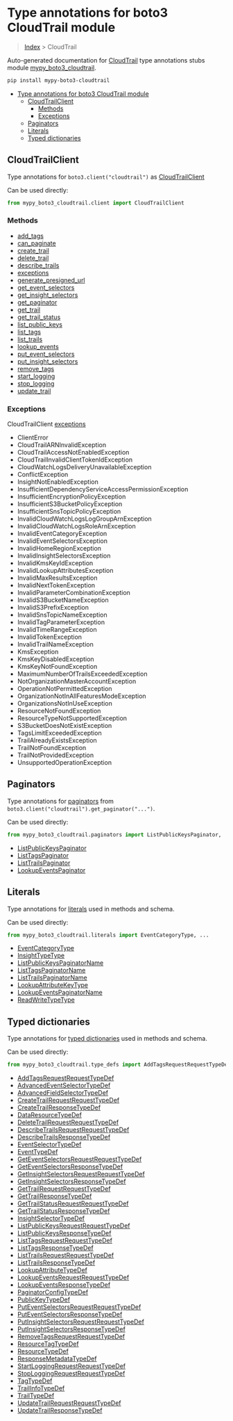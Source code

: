 # Type annotations for boto3 CloudTrail module

> [Index](..) > CloudTrail

Auto-generated documentation for
[CloudTrail](https://boto3.amazonaws.com/v1/documentation/api/latest/reference/services/cloudtrail.html#CloudTrail)
type annotations stubs module
[mypy_boto3_cloudtrail](https://pypi.org/project/mypy-boto3-cloudtrail/).

```bash
pip install mypy-boto3-cloudtrail
```

- [Type annotations for boto3 CloudTrail module](#type-annotations-for-boto3-cloudtrail-module)
  - [CloudTrailClient](#cloudtrailclient)
    - [Methods](#methods)
    - [Exceptions](#exceptions)
  - [Paginators](#paginators)
  - [Literals](#literals)
  - [Typed dictionaries](#typed-dictionaries)

## CloudTrailClient

Type annotations for `boto3.client("cloudtrail")` as
[CloudTrailClient](./client.md)

Can be used directly:

```python
from mypy_boto3_cloudtrail.client import CloudTrailClient
```

### Methods

- [add_tags](./client.md#add_tags)
- [can_paginate](./client.md#can_paginate)
- [create_trail](./client.md#create_trail)
- [delete_trail](./client.md#delete_trail)
- [describe_trails](./client.md#describe_trails)
- [exceptions](./client.md#exceptions)
- [generate_presigned_url](./client.md#generate_presigned_url)
- [get_event_selectors](./client.md#get_event_selectors)
- [get_insight_selectors](./client.md#get_insight_selectors)
- [get_paginator](./client.md#get_paginator)
- [get_trail](./client.md#get_trail)
- [get_trail_status](./client.md#get_trail_status)
- [list_public_keys](./client.md#list_public_keys)
- [list_tags](./client.md#list_tags)
- [list_trails](./client.md#list_trails)
- [lookup_events](./client.md#lookup_events)
- [put_event_selectors](./client.md#put_event_selectors)
- [put_insight_selectors](./client.md#put_insight_selectors)
- [remove_tags](./client.md#remove_tags)
- [start_logging](./client.md#start_logging)
- [stop_logging](./client.md#stop_logging)
- [update_trail](./client.md#update_trail)

### Exceptions

CloudTrailClient [exceptions](./client.md#exceptions)

- ClientError
- CloudTrailARNInvalidException
- CloudTrailAccessNotEnabledException
- CloudTrailInvalidClientTokenIdException
- CloudWatchLogsDeliveryUnavailableException
- ConflictException
- InsightNotEnabledException
- InsufficientDependencyServiceAccessPermissionException
- InsufficientEncryptionPolicyException
- InsufficientS3BucketPolicyException
- InsufficientSnsTopicPolicyException
- InvalidCloudWatchLogsLogGroupArnException
- InvalidCloudWatchLogsRoleArnException
- InvalidEventCategoryException
- InvalidEventSelectorsException
- InvalidHomeRegionException
- InvalidInsightSelectorsException
- InvalidKmsKeyIdException
- InvalidLookupAttributesException
- InvalidMaxResultsException
- InvalidNextTokenException
- InvalidParameterCombinationException
- InvalidS3BucketNameException
- InvalidS3PrefixException
- InvalidSnsTopicNameException
- InvalidTagParameterException
- InvalidTimeRangeException
- InvalidTokenException
- InvalidTrailNameException
- KmsException
- KmsKeyDisabledException
- KmsKeyNotFoundException
- MaximumNumberOfTrailsExceededException
- NotOrganizationMasterAccountException
- OperationNotPermittedException
- OrganizationNotInAllFeaturesModeException
- OrganizationsNotInUseException
- ResourceNotFoundException
- ResourceTypeNotSupportedException
- S3BucketDoesNotExistException
- TagsLimitExceededException
- TrailAlreadyExistsException
- TrailNotFoundException
- TrailNotProvidedException
- UnsupportedOperationException

## Paginators

Type annotations for [paginators](./paginators.md) from
`boto3.client("cloudtrail").get_paginator("...")`.

Can be used directly:

```python
from mypy_boto3_cloudtrail.paginators import ListPublicKeysPaginator, ...
```

- [ListPublicKeysPaginator](./paginators.md#listpublickeyspaginator)
- [ListTagsPaginator](./paginators.md#listtagspaginator)
- [ListTrailsPaginator](./paginators.md#listtrailspaginator)
- [LookupEventsPaginator](./paginators.md#lookupeventspaginator)

## Literals

Type annotations for [literals](./literals.md) used in methods and schema.

Can be used directly:

```python
from mypy_boto3_cloudtrail.literals import EventCategoryType, ...
```

- [EventCategoryType](./literals.md#eventcategorytype)
- [InsightTypeType](./literals.md#insighttypetype)
- [ListPublicKeysPaginatorName](./literals.md#listpublickeyspaginatorname)
- [ListTagsPaginatorName](./literals.md#listtagspaginatorname)
- [ListTrailsPaginatorName](./literals.md#listtrailspaginatorname)
- [LookupAttributeKeyType](./literals.md#lookupattributekeytype)
- [LookupEventsPaginatorName](./literals.md#lookupeventspaginatorname)
- [ReadWriteTypeType](./literals.md#readwritetypetype)

## Typed dictionaries

Type annotations for [typed dictionaries](./type_defs.md) used in methods and
schema.

Can be used directly:

```python
from mypy_boto3_cloudtrail.type_defs import AddTagsRequestRequestTypeDef, ...
```

- [AddTagsRequestRequestTypeDef](./type_defs.md#addtagsrequestrequesttypedef)
- [AdvancedEventSelectorTypeDef](./type_defs.md#advancedeventselectortypedef)
- [AdvancedFieldSelectorTypeDef](./type_defs.md#advancedfieldselectortypedef)
- [CreateTrailRequestRequestTypeDef](./type_defs.md#createtrailrequestrequesttypedef)
- [CreateTrailResponseTypeDef](./type_defs.md#createtrailresponsetypedef)
- [DataResourceTypeDef](./type_defs.md#dataresourcetypedef)
- [DeleteTrailRequestRequestTypeDef](./type_defs.md#deletetrailrequestrequesttypedef)
- [DescribeTrailsRequestRequestTypeDef](./type_defs.md#describetrailsrequestrequesttypedef)
- [DescribeTrailsResponseTypeDef](./type_defs.md#describetrailsresponsetypedef)
- [EventSelectorTypeDef](./type_defs.md#eventselectortypedef)
- [EventTypeDef](./type_defs.md#eventtypedef)
- [GetEventSelectorsRequestRequestTypeDef](./type_defs.md#geteventselectorsrequestrequesttypedef)
- [GetEventSelectorsResponseTypeDef](./type_defs.md#geteventselectorsresponsetypedef)
- [GetInsightSelectorsRequestRequestTypeDef](./type_defs.md#getinsightselectorsrequestrequesttypedef)
- [GetInsightSelectorsResponseTypeDef](./type_defs.md#getinsightselectorsresponsetypedef)
- [GetTrailRequestRequestTypeDef](./type_defs.md#gettrailrequestrequesttypedef)
- [GetTrailResponseTypeDef](./type_defs.md#gettrailresponsetypedef)
- [GetTrailStatusRequestRequestTypeDef](./type_defs.md#gettrailstatusrequestrequesttypedef)
- [GetTrailStatusResponseTypeDef](./type_defs.md#gettrailstatusresponsetypedef)
- [InsightSelectorTypeDef](./type_defs.md#insightselectortypedef)
- [ListPublicKeysRequestRequestTypeDef](./type_defs.md#listpublickeysrequestrequesttypedef)
- [ListPublicKeysResponseTypeDef](./type_defs.md#listpublickeysresponsetypedef)
- [ListTagsRequestRequestTypeDef](./type_defs.md#listtagsrequestrequesttypedef)
- [ListTagsResponseTypeDef](./type_defs.md#listtagsresponsetypedef)
- [ListTrailsRequestRequestTypeDef](./type_defs.md#listtrailsrequestrequesttypedef)
- [ListTrailsResponseTypeDef](./type_defs.md#listtrailsresponsetypedef)
- [LookupAttributeTypeDef](./type_defs.md#lookupattributetypedef)
- [LookupEventsRequestRequestTypeDef](./type_defs.md#lookupeventsrequestrequesttypedef)
- [LookupEventsResponseTypeDef](./type_defs.md#lookupeventsresponsetypedef)
- [PaginatorConfigTypeDef](./type_defs.md#paginatorconfigtypedef)
- [PublicKeyTypeDef](./type_defs.md#publickeytypedef)
- [PutEventSelectorsRequestRequestTypeDef](./type_defs.md#puteventselectorsrequestrequesttypedef)
- [PutEventSelectorsResponseTypeDef](./type_defs.md#puteventselectorsresponsetypedef)
- [PutInsightSelectorsRequestRequestTypeDef](./type_defs.md#putinsightselectorsrequestrequesttypedef)
- [PutInsightSelectorsResponseTypeDef](./type_defs.md#putinsightselectorsresponsetypedef)
- [RemoveTagsRequestRequestTypeDef](./type_defs.md#removetagsrequestrequesttypedef)
- [ResourceTagTypeDef](./type_defs.md#resourcetagtypedef)
- [ResourceTypeDef](./type_defs.md#resourcetypedef)
- [ResponseMetadataTypeDef](./type_defs.md#responsemetadatatypedef)
- [StartLoggingRequestRequestTypeDef](./type_defs.md#startloggingrequestrequesttypedef)
- [StopLoggingRequestRequestTypeDef](./type_defs.md#stoploggingrequestrequesttypedef)
- [TagTypeDef](./type_defs.md#tagtypedef)
- [TrailInfoTypeDef](./type_defs.md#trailinfotypedef)
- [TrailTypeDef](./type_defs.md#trailtypedef)
- [UpdateTrailRequestRequestTypeDef](./type_defs.md#updatetrailrequestrequesttypedef)
- [UpdateTrailResponseTypeDef](./type_defs.md#updatetrailresponsetypedef)
